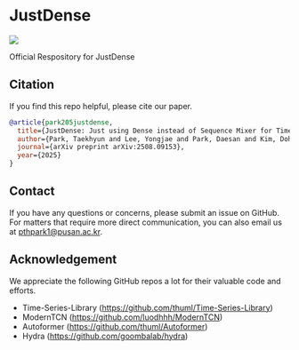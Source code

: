 # JustDense
[![](https://img.shields.io/badge/arXiv:2508.09153-B31B1B?logo=arxiv)](https://arxiv.org/pdf/2508.09153)

Official Respository for JustDense

## Citation
If you find this repo helpful, please cite our paper.

```bibtex
@article{park205justdense,
  title={JustDense: Just using Dense instead of Sequence Mixer for Time Series analysis},
  author={Park, Taekhyun and Lee, Yongjae and Park, Daesan and Kim, Dohee and Bae, Hyerim},
  journal={arXiv preprint arXiv:2508.09153},
  year={2025}
}
```
## Contact
If you have any questions or concerns, please submit an issue on GitHub. For matters that require more direct communication, you can also email us at pthpark1@pusan.ac.kr.


## Acknowledgement

We appreciate the following GitHub repos a lot for their valuable code and efforts.

- Time-Series-Library (https://github.com/thuml/Time-Series-Library)
- ModernTCN (https://github.com/luodhhh/ModernTCN)
- Autoformer (https://github.com/thuml/Autoformer)
- Hydra (https://github.com/goombalab/hydra)

